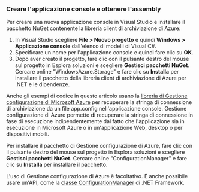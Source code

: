 ### Creare l'applicazione console e ottenere l'assembly
Per creare una nuova applicazione console in Visual Studio e installare il pacchetto NuGet contenente la libreria client di archiviazione di Azure:

1. In Visual Studio scegliere **File > Nuovo progetto** e quindi **Windows > Applicazione console** dall'elenco di modelli di Visual C#.
2. Specificare un nome per l'applicazione console e quindi fare clic su **OK**.
3. Dopo aver creato il progetto, fare clic con il pulsante destro del mouse sul progetto in Esplora soluzioni e scegliere **Gestisci pacchetti NuGet**. Cercare online "WindowsAzure.Storage" e fare clic su **Installa** per installare il pacchetto della libreria client di archiviazione di Azure per .NET e le dipendenze.

Anche gli esempi di codice in questo articolo usano la [libreria di Gestione configurazione di Microsoft Azure](https://msdn.microsoft.com/library/azure/mt634646.aspx) per recuperare la stringa di connessione di archiviazione da un file app.config nell'applicazione console. Gestione configurazione di Azure permette di recuperare la stringa di connessione in fase di esecuzione indipendentemente dal fatto che l'applicazione sia in esecuzione in Microsoft Azure o in un'applicazione Web, desktop o per dispositivi mobili.

Per installare il pacchetto di Gestione configurazione di Azure, fare clic con il pulsante destro del mouse sul progetto in Esplora soluzioni e scegliere **Gestisci pacchetti NuGet**. Cercare online "ConfigurationManager" e fare clic su **Installa** per installare il pacchetto.

L'uso di Gestione configurazione di Azure è facoltativo. È anche possibile usare un'API, come la [classe ConfigurationManager](https://msdn.microsoft.com/library/system.configuration.configurationmanager.aspx) di .NET Framework.

<!---HONumber=AcomDC_0309_2016-->